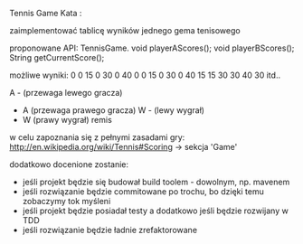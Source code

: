 Tennis Game Kata :

zaimplementować tablicę wyników jednego gema tenisowego

proponowane API:
  TennisGame.
    void playerAScores();
    void playerBScores();
    String getCurrentScore();

możliwe wyniki:
 0 0
15 0
30 0
40 0
 0 15
 0 30
 0 40
15 15
30 30
40 30
itd..

 A -  (przewaga lewego gracza)
 - A  (przewaga prawego gracza)
 W -  (lewy wygrał)
 - W  (prawy wygrał)
remis

w celu zapoznania się z pełnymi zasadami gry:
http://en.wikipedia.org/wiki/Tennis#Scoring -> sekcja 'Game'

dodatkowo docenione zostanie:
 - jeśli projekt będzie się budował build toolem - dowolnym, np. mavenem
 - jeśli rozwiązanie będzie commitowane po trochu, bo dzięki temu zobaczymy tok myśleni
 - jeśli projekt będzie posiadał testy a dodatkowo jeśli będzie rozwijany w TDD
 - jeśli rozwiązanie będzie ładnie zrefaktorowane
